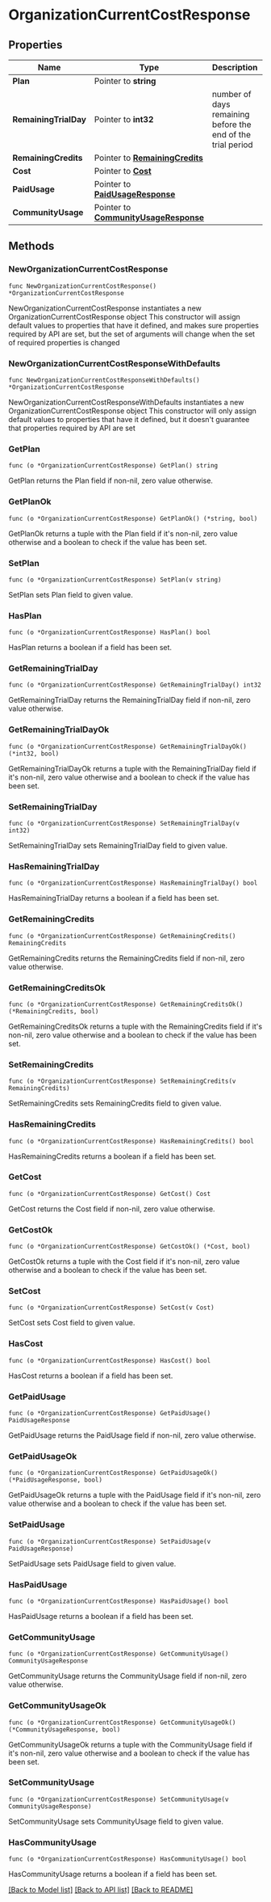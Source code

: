 # OrganizationCurrentCostResponse

## Properties

Name | Type | Description | Notes
------------ | ------------- | ------------- | -------------
**Plan** | Pointer to **string** |  | [optional] 
**RemainingTrialDay** | Pointer to **int32** | number of days remaining before the end of the trial period | [optional] 
**RemainingCredits** | Pointer to [**RemainingCredits**](RemainingCredits.md) |  | [optional] 
**Cost** | Pointer to [**Cost**](Cost.md) |  | [optional] 
**PaidUsage** | Pointer to [**PaidUsageResponse**](PaidUsageResponse.md) |  | [optional] 
**CommunityUsage** | Pointer to [**CommunityUsageResponse**](CommunityUsageResponse.md) |  | [optional] 

## Methods

### NewOrganizationCurrentCostResponse

`func NewOrganizationCurrentCostResponse() *OrganizationCurrentCostResponse`

NewOrganizationCurrentCostResponse instantiates a new OrganizationCurrentCostResponse object
This constructor will assign default values to properties that have it defined,
and makes sure properties required by API are set, but the set of arguments
will change when the set of required properties is changed

### NewOrganizationCurrentCostResponseWithDefaults

`func NewOrganizationCurrentCostResponseWithDefaults() *OrganizationCurrentCostResponse`

NewOrganizationCurrentCostResponseWithDefaults instantiates a new OrganizationCurrentCostResponse object
This constructor will only assign default values to properties that have it defined,
but it doesn't guarantee that properties required by API are set

### GetPlan

`func (o *OrganizationCurrentCostResponse) GetPlan() string`

GetPlan returns the Plan field if non-nil, zero value otherwise.

### GetPlanOk

`func (o *OrganizationCurrentCostResponse) GetPlanOk() (*string, bool)`

GetPlanOk returns a tuple with the Plan field if it's non-nil, zero value otherwise
and a boolean to check if the value has been set.

### SetPlan

`func (o *OrganizationCurrentCostResponse) SetPlan(v string)`

SetPlan sets Plan field to given value.

### HasPlan

`func (o *OrganizationCurrentCostResponse) HasPlan() bool`

HasPlan returns a boolean if a field has been set.

### GetRemainingTrialDay

`func (o *OrganizationCurrentCostResponse) GetRemainingTrialDay() int32`

GetRemainingTrialDay returns the RemainingTrialDay field if non-nil, zero value otherwise.

### GetRemainingTrialDayOk

`func (o *OrganizationCurrentCostResponse) GetRemainingTrialDayOk() (*int32, bool)`

GetRemainingTrialDayOk returns a tuple with the RemainingTrialDay field if it's non-nil, zero value otherwise
and a boolean to check if the value has been set.

### SetRemainingTrialDay

`func (o *OrganizationCurrentCostResponse) SetRemainingTrialDay(v int32)`

SetRemainingTrialDay sets RemainingTrialDay field to given value.

### HasRemainingTrialDay

`func (o *OrganizationCurrentCostResponse) HasRemainingTrialDay() bool`

HasRemainingTrialDay returns a boolean if a field has been set.

### GetRemainingCredits

`func (o *OrganizationCurrentCostResponse) GetRemainingCredits() RemainingCredits`

GetRemainingCredits returns the RemainingCredits field if non-nil, zero value otherwise.

### GetRemainingCreditsOk

`func (o *OrganizationCurrentCostResponse) GetRemainingCreditsOk() (*RemainingCredits, bool)`

GetRemainingCreditsOk returns a tuple with the RemainingCredits field if it's non-nil, zero value otherwise
and a boolean to check if the value has been set.

### SetRemainingCredits

`func (o *OrganizationCurrentCostResponse) SetRemainingCredits(v RemainingCredits)`

SetRemainingCredits sets RemainingCredits field to given value.

### HasRemainingCredits

`func (o *OrganizationCurrentCostResponse) HasRemainingCredits() bool`

HasRemainingCredits returns a boolean if a field has been set.

### GetCost

`func (o *OrganizationCurrentCostResponse) GetCost() Cost`

GetCost returns the Cost field if non-nil, zero value otherwise.

### GetCostOk

`func (o *OrganizationCurrentCostResponse) GetCostOk() (*Cost, bool)`

GetCostOk returns a tuple with the Cost field if it's non-nil, zero value otherwise
and a boolean to check if the value has been set.

### SetCost

`func (o *OrganizationCurrentCostResponse) SetCost(v Cost)`

SetCost sets Cost field to given value.

### HasCost

`func (o *OrganizationCurrentCostResponse) HasCost() bool`

HasCost returns a boolean if a field has been set.

### GetPaidUsage

`func (o *OrganizationCurrentCostResponse) GetPaidUsage() PaidUsageResponse`

GetPaidUsage returns the PaidUsage field if non-nil, zero value otherwise.

### GetPaidUsageOk

`func (o *OrganizationCurrentCostResponse) GetPaidUsageOk() (*PaidUsageResponse, bool)`

GetPaidUsageOk returns a tuple with the PaidUsage field if it's non-nil, zero value otherwise
and a boolean to check if the value has been set.

### SetPaidUsage

`func (o *OrganizationCurrentCostResponse) SetPaidUsage(v PaidUsageResponse)`

SetPaidUsage sets PaidUsage field to given value.

### HasPaidUsage

`func (o *OrganizationCurrentCostResponse) HasPaidUsage() bool`

HasPaidUsage returns a boolean if a field has been set.

### GetCommunityUsage

`func (o *OrganizationCurrentCostResponse) GetCommunityUsage() CommunityUsageResponse`

GetCommunityUsage returns the CommunityUsage field if non-nil, zero value otherwise.

### GetCommunityUsageOk

`func (o *OrganizationCurrentCostResponse) GetCommunityUsageOk() (*CommunityUsageResponse, bool)`

GetCommunityUsageOk returns a tuple with the CommunityUsage field if it's non-nil, zero value otherwise
and a boolean to check if the value has been set.

### SetCommunityUsage

`func (o *OrganizationCurrentCostResponse) SetCommunityUsage(v CommunityUsageResponse)`

SetCommunityUsage sets CommunityUsage field to given value.

### HasCommunityUsage

`func (o *OrganizationCurrentCostResponse) HasCommunityUsage() bool`

HasCommunityUsage returns a boolean if a field has been set.


[[Back to Model list]](../README.md#documentation-for-models) [[Back to API list]](../README.md#documentation-for-api-endpoints) [[Back to README]](../README.md)


